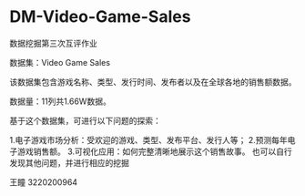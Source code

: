 # DM-Video-Game-Sales
数据挖掘第三次互评作业

数据集：Video Game Sales

该数据集包含游戏名称、类型、发行时间、发布者以及在全球各地的销售额数据。

数据量：11列共1.66W数据。

基于这个数据集，可进行以下问题的探索：

1.电子游戏市场分析：受欢迎的游戏、类型、发布平台、发行人等；
2.预测每年电子游戏销售额。
3.可视化应用：如何完整清晰地展示这个销售故事。
也可以自行发现其他问题，并进行相应的挖掘

王瞳 3220200964
